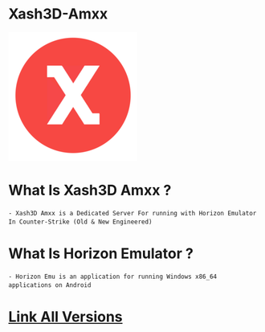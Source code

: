 # Xash3D-Amxx



![inq3erdiagram](https://github.com/FWGS/xash3d-fwgs/raw/master/game_launch/icon-xash-material.png)
# What Is Xash3D Amxx ?
`- Xash3D Amxx is a Dedicated Server For running with Horizon Emulator In Counter-Strike (Old & New Engineered)`

# What Is Horizon Emulator ?
`- Horizon Emu is an application for running Windows x86_64 applications on Android`

# [Link All Versions](https://github.com/vx-moha/xash3d-amxx/releases)
